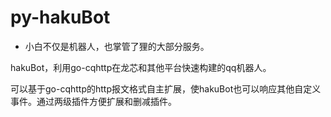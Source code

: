 # py-hakuBot

- 小白不仅是机器人，也掌管了狸的大部分服务。 

hakuBot，利用go-cqhttp在龙芯和其他平台快速构建的qq机器人。

可以基于go-cqhttp的http报文格式自主扩展，使hakuBot也可以响应其他自定义事件。通过两级插件方便扩展和删减插件。